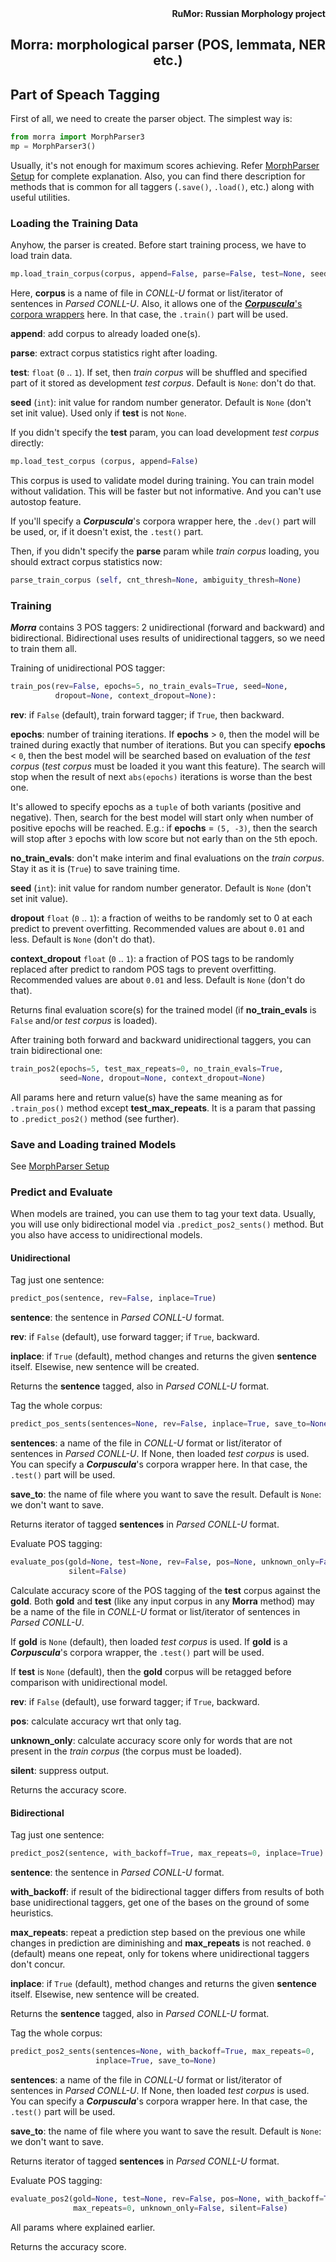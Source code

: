 <div align="right"><strong>RuMor: Russian Morphology project</strong></div>
<h2 align="center">Morra: morphological parser (POS, lemmata, NER etc.)</h2>

## Part of Speach Tagging

First of all, we need to create the parser object. The simplest way is:
```python
from morra import MorphParser3
mp = MorphParser3()
```

Usually, it's not enough for maximum scores achieving. Refer
[MorphParser Setup](https://github.com/fostroll/morra/blob/master/doc/README_SETUP.md)
for complete explanation. Also, you can find there description for methods
that is common for all taggers (`.save()`, `.load()`, etc.) along with useful
utilities.

### Loading the Training Data

Anyhow, the parser is created. Before start training process, we have to load
train data.

```python
mp.load_train_corpus(corpus, append=False, parse=False, test=None, seed=None)
```
Here, **corpus** is a name of file in *CONLL-U* format or list/iterator of
sentences in *Parsed CONLL-U*. Also, it allows one of the
[***Corpuscula***'s corpora wrappers](https://github.com/fostroll/corpuscula/blob/master/doc/README_CORPORA.md)
here. In that case, the `.train()` part will be used.

**append**: add corpus to already loaded one(s).

**parse**: extract corpus statistics right after loading.

**test**: `float` (`0` .. `1`). If set, then *train corpus* will be shuffled
and specified part of it stored as development *test corpus*. Default is
`None`: don't do that.

**seed** (`int`): init value for random number generator. Default is `None`
(don't set init value). Used only if **test** is not `None`.

If you didn't specify the **test** param, you can load development *test
corpus* directly:
```python
mp.load_test_corpus (corpus, append=False)
```
This corpus is used to validate model during training. You can train model
without validation. This will be faster but not informative. And you can't
use autostop feature.

If you'll specify a ***Corpuscula***'s corpora wrapper here, the `.dev()` part
will be used, or, if it doesn't exist, the `.test()` part.

Then, if you didn't specify the **parse** param while *train corpus* loading,
you should extract corpus statistics now:
```python
parse_train_corpus (self, cnt_thresh=None, ambiguity_thresh=None)
```

### Training

***Morra*** contains 3 POS taggers: 2 unidirectional (forward and backward)
and bidirectional. Bidirectional uses results of unidirectional taggers, so we
need to train them all.

Training of unidirectional POS tagger:
```python
train_pos(rev=False, epochs=5, no_train_evals=True, seed=None,
          dropout=None, context_dropout=None):
```
**rev**: if `False` (default), train forward tagger; if `True`, then backward.

**epochs**: number of training iterations. If **epochs** > `0`, then the model
will be trained during exactly that number of iterations. But you can specify
**epochs** < `0`, then the best model will be searched based on evaluation of
the *test corpus* (*test corpus* must be loaded it you want this feature). The
search will stop when the result of next `abs(epochs)` iterations is worse
than the best one.

It's allowed to specify epochs as a `tuple` of both variants (positive and
negative). Then, search for the best model will start only when number of
positive epochs will be reached. E.g.: if **epochs** = `(5, -3)`, then the
search will stop after `3` epochs with low score but not early than on the
`5`th epoch.

**no_train_evals**: don't make interim and final evaluations on the *train
corpus*. Stay it as it is (`True`) to save training time.

**seed** (`int`): init value for random number generator. Default is `None`
(don't set init value).

**dropout** `float` (`0` .. `1`): a fraction of weiths to be randomly set to 0
at each predict to prevent overfitting. Recommended values are about `0.01`
and less. Default is `None` (don't do that).

**context_dropout** `float` (`0` .. `1`): a fraction of POS tags to be
randomly replaced after predict to random POS tags to prevent overfitting.
Recommended values are about `0.01` and less. Default is `None` (don't do
that).

Returns final evaluation score(s) for the trained model (if
**no_train_evals** is `False` and/or *test corpus* is loaded).

After training both forward and backward unidirectional taggers, you can train
bidirectional one:
```python
train_pos2(epochs=5, test_max_repeats=0, no_train_evals=True,
           seed=None, dropout=None, context_dropout=None)
```
All params here and return value(s) have the same meaning as for
`.train_pos()` method except **test_max_repeats**. It is a param that passing
to `.predict_pos2()` method (see further).

### Save and Loading trained Models

See
[MorphParser Setup](https://github.com/fostroll/morra/blob/master/doc/README_SETUP.md)

### Predict and Evaluate

When models are trained, you can use them to tag your text data. Usually, you
will use only bidirectional model via `.predict_pos2_sents()` method. But you
also have access to unidirectional models.

#### Unidirectional

Tag just one sentence:
```python
predict_pos(sentence, rev=False, inplace=True)
```
**sentence**: the sentence in *Parsed CONLL-U* format.

**rev**: if `False` (default), use forward tagger; if `True`, backward.

**inplace**: if `True` (default), method changes and returns the given
**sentence** itself. Elsewise, new sentence will be created.

Returns the **sentence** tagged, also in *Parsed CONLL-U* format.

Tag the whole corpus:
```python
predict_pos_sents(sentences=None, rev=False, inplace=True, save_to=None)
```
**sentences**: a name of the file in *CONLL-U* format or list/iterator of
sentences in *Parsed CONLL-U*. If None, then loaded *test corpus* is used.
You can specify a ***Corpuscula***'s corpora wrapper here. In that case, the
`.test()` part will be used.

**save_to**: the name of file where you want to save the result. Default is
`None`: we don't want to save.

Returns iterator of tagged **sentences** in *Parsed CONLL-U* format.

Evaluate POS tagging:
```python
evaluate_pos(gold=None, test=None, rev=False, pos=None, unknown_only=False,
             silent=False)
```
Calculate accuracy score of the POS tagging of the **test** corpus against the
**gold**. Both **gold** and **test** (like any input corpus in any **Morra**
method) may be a name of the file in *CONLL-U* format or list/iterator of
sentences in *Parsed CONLL-U*.

If **gold** is `None` (default), then loaded *test corpus* is used. If
**gold** is a ***Corpuscula***'s corpora wrapper, the `.test()` part will be
used.

If **test** is `None` (default), then the **gold** corpus will be retagged
before comparison with unidirectional model.

**rev**: if `False` (default), use forward tagger; if `True`, backward.

**pos**: calculate accuracy wrt that only tag.

**unknown_only**: calculate accuracy score only for words that are not present
in the *train corpus* (the corpus must be loaded).

**silent**: suppress output.

Returns the accuracy score.

#### Bidirectional

Tag just one sentence:
```python
predict_pos2(sentence, with_backoff=True, max_repeats=0, inplace=True)
```
**sentence**: the sentence in *Parsed CONLL-U* format.

**with_backoff**: if result of the bidirectional tagger differs from results
of both base unidirectional taggers, get one of the bases on the ground of
some heuristics.

**max_repeats**: repeat a prediction step based on the previous one while
changes in prediction are diminishing and **max_repeats** is not reached. `0`
(default) means one repeat, only for tokens where unidirectional taggers
don't concur.

**inplace**: if `True` (default), method changes and returns the given
**sentence** itself. Elsewise, new sentence will be created.

Returns the **sentence** tagged, also in *Parsed CONLL-U* format.

Tag the whole corpus:
```python
predict_pos2_sents(sentences=None, with_backoff=True, max_repeats=0,
                   inplace=True, save_to=None)
```
**sentences**: a name of the file in *CONLL-U* format or list/iterator of
sentences in *Parsed CONLL-U*. If None, then loaded *test corpus* is used.
You can specify a ***Corpuscula***'s corpora wrapper here. In that case, the
`.test()` part will be used.

**save_to**: the name of file where you want to save the result. Default is
`None`: we don't want to save.

Returns iterator of tagged **sentences** in *Parsed CONLL-U* format.

Evaluate POS tagging:
```python
evaluate_pos2(gold=None, test=None, rev=False, pos=None, with_backoff=True,
              max_repeats=0, unknown_only=False, silent=False)
```
All params where explained earlier.

Returns the accuracy score.
